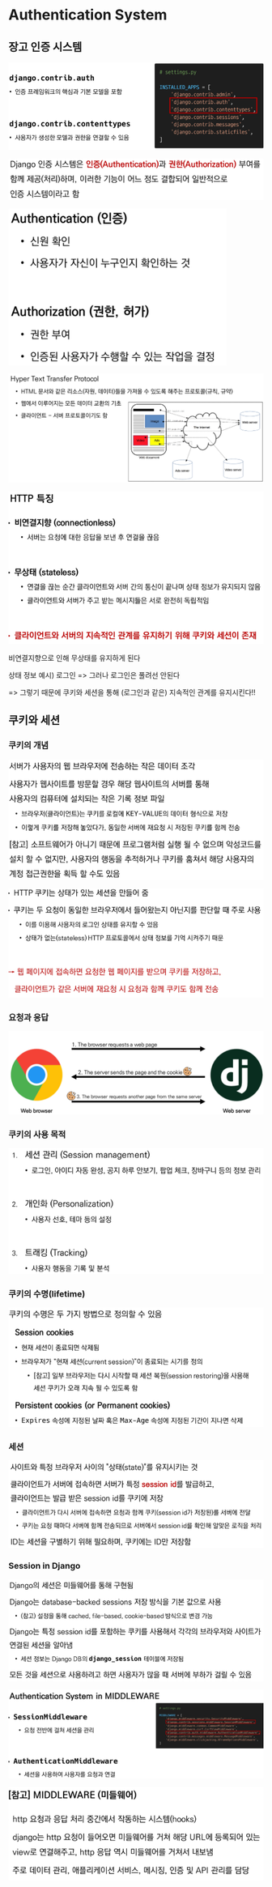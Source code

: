 # Authentication System

## 장고 인증 시스템

![image-20210915090452762](photo/image-20210915090452762.png)

![image-20210915090535176](photo/image-20210915090535176.png)

![image-20210915090556396](photo/image-20210915090556396.png)



![image-20210915091234866](photo/image-20210915091234866.png)

![image-20210915091301396](photo/image-20210915091301396.png)

비연결지향으로 인해 무상태를 유지하게 된다

상태 정보 예시) 로그인 => 그러나 로그인은 풀려선 안된다

=> 그렇기 때문에 쿠키와 세션을 통해 (로그인과 같은) 지속적인 관계를 유지시킨다!!

## 쿠키와 세션

### 쿠키의 개념

![image-20210915091804024](photo/image-20210915091804024.png)

![image-20210915091816438](photo/image-20210915091816438.png)



### 요청과 응답

![image-20210915092350250](photo/image-20210915092350250.png)



### 쿠키의 사용 목적

![image-20210915092432116](photo/image-20210915092432116.png)

### 쿠키의 수명(lifetime)

![image-20210915094115840](photo/image-20210915094115840.png)



### 세션

![image-20210915092503060](photo/image-20210915092503060.png)

### Session in Django

![image-20210915094203773](photo/image-20210915094203773.png)

![image-20210915094223590](photo/image-20210915094223590.png)

![image-20210915094235905](photo/image-20210915094235905.png)

